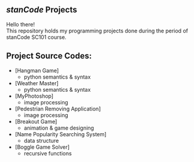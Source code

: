 ## *stanCode* Projects
Hello there!\
This repository holds my programming projects done during the period of stanCode SC101 course.

## Project Source Codes:
* [Hangman Game]
  * python semantics & syntax
* [Weather Master]
  * python semantics & syntax
* [MyPhotoshop]
  * image processing
* [Pedestrian Removing Application]
  * image processing
* [Breakout Game]
  * animation & game designing
* [Name Popularity Searching System]
  * data structure
* [Boggle Game Solver]
  * recursive functions
